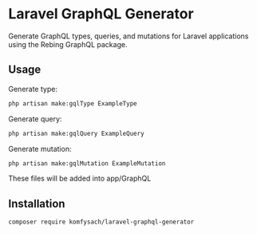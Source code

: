 # Laravel GraphQL Generator

Generate GraphQL types, queries, and mutations for Laravel applications using the Rebing GraphQL package.

## Usage

Generate type:
```bash
php artisan make:gqlType ExampleType
```

Generate query:
```bash
php artisan make:gqlQuery ExampleQuery
```

Generate mutation:
```bash
php artisan make:gqlMutation ExampleMutation
```

These files will be added into app/GraphQL

## Installation

```bash
composer require komfysach/laravel-graphql-generator
```
